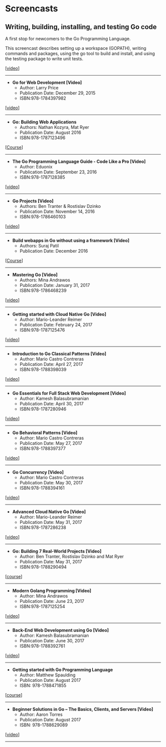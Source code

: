 # Screencasts

## Writing, building, installing, and testing Go code

A first stop for newcomers to the Go Programming Language.

This screencast describes setting up a workspace (GOPATH), writing commands and packages, using the go tool to build and install, and using the testing package to write unit tests.

[[video](http://www.youtube.com/watch?v=XCsL89YtqCs)]

***
  * **Go for Web Development [Video]**
    * Author: Larry Price
    * Publication Date: December 29, 2015
    * ISBN:978-1784397982

[[video](https://www.packtpub.com/web-development/go-web-development-video/)]

***
  * **Go: Building Web Applications**
    * Authors: Nathan Kozyra, Mat Ryer
    * Publication Date: August 2016
    * ISBN:978-1787123496

[[Course](https://www.packtpub.com/application-development/go-building-web-applications)]

***
  * **The Go Programming Language Guide - Code Like a Pro [Video]**
    * Author: Eduonix
    * Publication Date: September 23, 2016
    * ISBN:978-1787128385

[[video](https://www.packtpub.com/application-development/go-programming-language-guide-code-pro-video)]

***
  * **Go Projects [Video]**
    * Authors: Ben Tranter & Rostislav Dzinko
    * Publication Date: November 14, 2016
    * ISBN:978-1786460103

[[video](https://www.packtpub.com/application-development/go-projects-video)]

***
  * **Build webapps in Go without using a framework [Video]**
    * Authors: Suraj Patil
    * Publication Date: December 2016

[[Course](https://www.youtube.com/playlist?list=PL41psiCma00wgiTKkAZwJiwtLTdcyEyc4)]

***
  * **Mastering Go [Video]**
    * Authors: Mina Andrawos
    * Publication Date: January 31, 2017
    * ISBN:978-1786468239

[[video](https://www.packtpub.com/application-development/mastering-go-programming-video)]

***
  * **Getting started with Cloud Native Go [Video]**
    * Author: Mario-Leander Reimer
    * Publication Date: February 24, 2017
    * ISBN:978-1787125476

[[video](https://www.packtpub.com/application-development/getting-started-cloud-native-go)]

***
  * **Introduction to Go Classical Patterns [Video]**
    * Author: Mario Castro Contreras
    * Publication Date: April 27, 2017
    * ISBN:978-1788398039

[[video](https://www.packtpub.com/application-development/introduction-go-classical-patterns-video)]

***
  * **Go Essentials for Full Stack Web Development [Video]**
    * Author: Kamesh Balasubramanian
    * Publication Date: April 30, 2017
    * ISBN:978-1787280946

[[video](https://www.packtpub.com/web-development/go-essentials-full-stack-web-development-video)]

***
  * **Go Behavioral Patterns [Video]**
    * Author: Mario Castro Contreras
    * Publication Date: May 27, 2017
    * ISBN:978-1788397377

[[video](https://www.packtpub.com/application-development/go-behavioral-patterns-video)]

***
  * **Go Concurrency [Video]**
    * Author: Mario Castro Contreras
    * Publication Date: May 30, 2017
    * ISBN:978-1788394161

[[video](https://www.packtpub.com/application-development/go-concurrency-video)]

***
  * **Advanced Cloud Native Go [Video]**
    * Author: Mario-Leander Reimer
    * Publication Date: May 31, 2017
    * ISBN:978-1787286238

[[video](https://www.packtpub.com/application-development/advanced-cloud-native-go-video)]

***
  * **Go: Building 7 Real-World Projects [Video]**
    * Author:  Ben Tranter, Rostislav Dzinko and Mat Ryer
    * Publication Date: May 31, 2017
    * ISBN:978-1788290494

[[course](https://www.packtpub.com/application-development/go-building-7-real-world-projects)]

***
  * **Modern Golang Programming [Video]**
    * Author:  Mina Andrawos
    * Publication Date: June 23, 2017
    * ISBN:978-1787125254

[[video](https://www.packtpub.com/web-development/modern-golang-programming-video)]

***
  * **Back-End Web Development using Go [Video]**
    * Author:  Kamesh Balasubramanian
    * Publication Date: June 30, 2017
    * ISBN:978-1788392761

[[video](https://www.packtpub.com/web-development/back-end-web-development-using-go-video)]

***
  * **Getting started with Go Programming Language**
    * Author:  Matthew Spaulding
    * Publication Date: August 2017
    * ISBN: 978-1788471855

[[course]( https://www.packtpub.com/networking-and-servers/getting-started-go-programming-language-integrated-course)]

***
  * **Beginner Solutions in Go – The Basics, Clients, and Servers [Video]**
    * Author:  Aaron Torres
    * Publication Date: August 2017
    * ISBN: 978-1788629089

[[video]( https://www.packtpub.com/application-development/beginner-solutions-go-%E2%80%93-basics-clients-and-servers-video)]

***